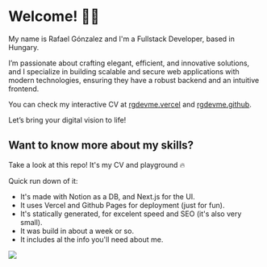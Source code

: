 # Welcome! 🤘🏼

My name is Rafael Gónzalez and I'm a Fullstack Developer, based in Hungary.

I’m passionate about crafting elegant, efficient, and innovative solutions, and I specialize in building scalable and secure web applications with modern technologies, ensuring they have a robust backend and an intuitive frontend.

You can check my interactive CV at [rgdevme.vercel](https://rgdevme.vercel.app/) and [rgdevme.github](https://rgdevme.github.io/rgdevme/).

Let’s bring your digital vision to life!

## Want to know more about my skills?

Take a look at this repo! It's my CV and playground 🔥

Quick run down of it:

- It's made with Notion as a DB, and Next.js for the UI.
- It uses Vercel and Github Pages for deployment (just for fun).
- It's statically generated, for excelent speed and SEO (it's also very small).
- It was build in about a week or so.
- It includes al the info you'll need about me.

![](https://i.giphy.com/media/v1.Y2lkPTc5MGI3NjExbm56MDF1bWp6YW9xbnJ3emp2Y3JlbnNtN3IxajVjeG1qMWw5OW54eiZlcD12MV9pbnRlcm5hbF9naWZfYnlfaWQmY3Q9Zw/ui1hpJSyBDWlG/giphy.gif)
